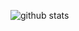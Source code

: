 <p><img align="left" src="https://github-readme-stats.vercel.app/api?username=chanderlud&show_icons=true&theme=synthwave&locale=en" alt="github stats" /></p>
